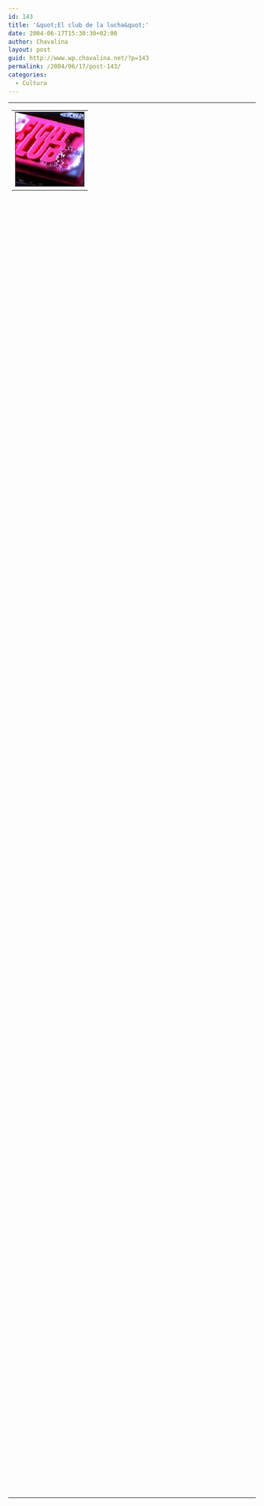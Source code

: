 ```yaml
---
id: 143
title: '&quot;El club de la lucha&quot;'
date: 2004-06-17T15:30:30+02:00
author: Chavalina
layout: post
guid: http://www.wp.chavalina.net/?p=143
permalink: /2004/06/17/post-143/
categories:
  - Cultura
---
```

<table width="100%" border="0" cellpadding="0" cellspacing="0">
  <tr>
    <td>
      <table border="0" cellspacing="5" cellpadding="10" width="1" align="left">
        <tr>
          <td>
            <img src="/imagenes/fotos/fightclub.jpg" alt="el club de la lucha" width="139" height="150" border="1" />
          </td>
        </tr>
      </table>
      
      <p>
        Ma&ntilde;ana ponen en telecinco por la noche la pel&iacute;cula "El club de la lucha".
      </p>
      
      <p>
        Esta pel&iacute;cula me sorprendi&oacute; para bien la primera vez que la vi, y os la recomiendo a todos, si no podéis ma&ntilde;ana alquiladla o bajadla o lo que sea. Creo que no se promocion&oacute; adecuadamente, demasiados pu&ntilde;etazos y poca chicha, cuando tiene mucho más que la gran dosis de violencia gratuita que ofrece el trailer (que desde luego también tiene violencia, claro).
      </p>
      
      <p>
        Si estáis atentos podréis ver unas cuantas imágenes "insertadas" entre los fotogramas, a ver quién me dice qué es lo que se ve (sin hacer trampa, listillos), lo siento pero no tengo cuentas de Gmail para ofrecer como premio, intentad pillarlo aunque sea s&oacute;lo como curiosidad 🙂
      </p>
      
      <p>
        Por cierto, "la primera regla del Club de la Lucha es no hablar del Club de la Lucha". &iquest;Qué pasar&iacute;a si las bitácoras se aplicaran el mismo principio?
      </p>
    </td>
  </tr>
</table>